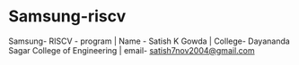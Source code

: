 # Samsung-riscv
Samsung- RISCV - program | 
Name - Satish K Gowda 
| College-  Dayananda Sagar College of Engineering 
| email- satish7nov2004@gmail.com 

